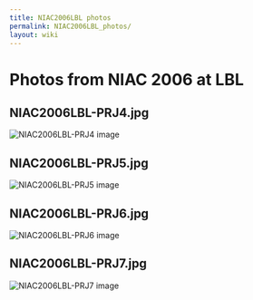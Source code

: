 ```yaml
---
title: NIAC2006LBL photos
permalink: NIAC2006LBL_photos/
layout: wiki
---
```


Photos from NIAC 2006 at LBL
============================

NIAC2006LBL-PRJ4.jpg
--------------------

![ NIAC2006LBL-PRJ4
image](NIAC2006LBL-PRJ4.jpg " NIAC2006LBL-PRJ4 image")

NIAC2006LBL-PRJ5.jpg
--------------------

![ NIAC2006LBL-PRJ5
image](NIAC2006LBL-PRJ5.jpg " NIAC2006LBL-PRJ5 image")

NIAC2006LBL-PRJ6.jpg
--------------------

![ NIAC2006LBL-PRJ6
image](NIAC2006LBL-PRJ6.jpg " NIAC2006LBL-PRJ6 image")

NIAC2006LBL-PRJ7.jpg
--------------------

![ NIAC2006LBL-PRJ7
image](NIAC2006LBL-PRJ7.jpg " NIAC2006LBL-PRJ7 image")

